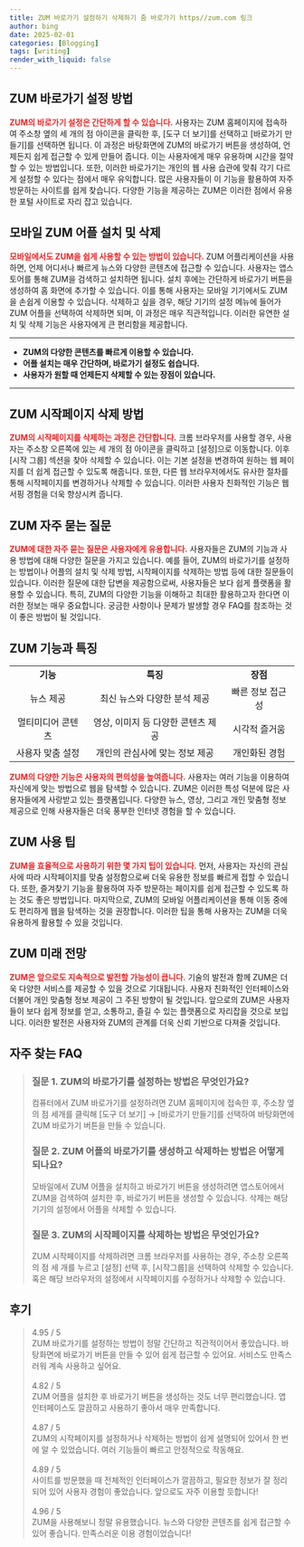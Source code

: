 ```yaml
---
title: ZUM 바로가기 설정하기 삭제하기 줌 바로가기 https//zum.com 링크
author: bing
date: 2025-02-01
categories: [Blogging]
tags: [writing]
render_with_liquid: false
---
```



<h2 id='ZUM_바로가기_설정_방법'>ZUM 바로가기 설정 방법</h2>

<p><b><span style="color: #ee2323;">ZUM의 바로가기 설정은 간단하게 할 수 있습니다.</span></b> 사용자는 ZUM 홈페이지에 접속하여 주소창 옆의 세 개의 점 아이콘을 클릭한 후, [도구 더 보기]를 선택하고 [바로가기 만들기]를 선택하면 됩니다. 이 과정은 바탕화면에 ZUM의 바로가기 버튼을 생성하여, 언제든지 쉽게 접근할 수 있게 만들어 줍니다. 이는 사용자에게 매우 유용하며 시간을 절약할 수 있는 방법입니다. 또한, 이러한 바로가기는 개인의 웹 사용 습관에 맞춰 각기 다르게 설정할 수 있다는 점에서 매우 유익합니다. 많은 사용자들이 이 기능을 활용하여 자주 방문하는 사이트를 쉽게 찾습니다. 다양한 기능을 제공하는 ZUM은 이러한 점에서 유용한 포털 사이트로 자리 잡고 있습니다.</p>

<h2 id='모바일_ZUM_어플_설치_및_삭제'>모바일 ZUM 어플 설치 및 삭제</h2>

<p><b><span style="color: #ee2323;">모바일에서도 ZUM을 쉽게 사용할 수 있는 방법이 있습니다.</span></b> ZUM 어플리케이션을 사용하면, 언제 어디서나 빠르게 뉴스와 다양한 콘텐츠에 접근할 수 있습니다. 사용자는 앱스토어를 통해 ZUM을 검색하고 설치하면 됩니다. 설치 후에는 간단하게 바로가기 버튼을 생성하여 홈 화면에 추가할 수 있습니다. 이를 통해 사용자는 모바일 기기에서도 ZUM을 손쉽게 이용할 수 있습니다. 삭제하고 싶을 경우, 해당 기기의 설정 메뉴에 들어가 ZUM 어플을 선택하여 삭제하면 되며, 이 과정은 매우 직관적입니다. 이러한 유연한 설치 및 삭제 기능은 사용자에게 큰 편리함을 제공합니다.</p>

<hr />

<ul>
    <li><b>ZUM의 다양한 콘텐츠를 빠르게 이용할 수 있습니다.</b></li>
    <li><b>어플 설치는 매우 간단하며, 바로가기 설정도 쉽습니다.</b></li>
    <li><b>사용자가 원할 때 언제든지 삭제할 수 있는 장점이 있습니다.</b></li>
</ul>

<hr />

<h2 id='ZUM_시작페이지_삭제_방법'>ZUM 시작페이지 삭제 방법</h2>

<p><b><span style="color: #ee2323;">ZUM의 시작페이지를 삭제하는 과정은 간단합니다.</span></b> 크롬 브라우저를 사용할 경우, 사용자는 주소창 오른쪽에 있는 세 개의 점 아이콘을 클릭하고 [설정]으로 이동합니다. 이후 [시작 그룹] 섹션을 찾아 삭제할 수 있습니다. 이는 기본 설정을 변경하여 원하는 웹 페이지를 더 쉽게 접근할 수 있도록 해줍니다. 또한, 다른 웹 브라우저에서도 유사한 절차를 통해 시작페이지를 변경하거나 삭제할 수 있습니다. 이러한 사용자 친화적인 기능은 웹 서핑 경험을 더욱 향상시켜 줍니다.</p>

<h2 id='ZUM_자주_묻는_질문'>ZUM 자주 묻는 질문</h2>

<p><b><span style="color: #ee2323;">ZUM에 대한 자주 묻는 질문은 사용자에게 유용합니다.</span></b> 사용자들은 ZUM의 기능과 사용 방법에 대해 다양한 질문을 가지고 있습니다. 예를 들어, ZUM의 바로가기를 설정하는 방법이나 어플의 설치 및 삭제 방법, 시작페이지를 삭제하는 방법 등에 대한 질문들이 있습니다. 이러한 질문에 대한 답변을 제공함으로써, 사용자들은 보다 쉽게 플랫폼을 활용할 수 있습니다. 특히, ZUM의 다양한 기능을 이해하고 최대한 활용하고자 한다면 이러한 정보는 매우 중요합니다. 궁금한 사항이나 문제가 발생할 경우 FAQ를 참조하는 것이 좋은 방법이 될 것입니다.</p>

<h2 id='ZUM_기능과_특징'>ZUM 기능과 특징</h2>

<table>
    <tr>
        <td style="text-align: center; height: 17px;"><b>기능</b></td>
        <td style="text-align: center; height: 17px;"><b>특징</b></td>
        <td style="text-align: center; height: 17px;"><b>장점</b></td>
    </tr>
    <tr>
        <td style="text-align: center; height: 17px;">뉴스 제공</td>
        <td style="text-align: center; height: 17px;">최신 뉴스와 다양한 분석 제공</td>
        <td style="text-align: center; height: 17px;">빠른 정보 접근성</td>
    </tr>
    <tr>
        <td style="text-align: center; height: 17px;">멀티미디어 콘텐츠</td>
        <td style="text-align: center; height: 17px;">영상, 이미지 등 다양한 콘텐츠 제공</td>
        <td style="text-align: center; height: 17px;">시각적 즐거움</td>
    </tr>
    <tr>
        <td style="text-align: center; height: 17px;">사용자 맞춤 설정</td>
        <td style="text-align: center; height: 17px;">개인의 관심사에 맞는 정보 제공</td>
        <td style="text-align: center; height: 17px;">개인화된 경험</td>
    </tr>
</table>

<p><b><span style="color: #ee2323;">ZUM의 다양한 기능은 사용자의 편의성을 높여줍니다.</span></b> 사용자는 여러 기능을 이용하여 자신에게 맞는 방법으로 웹을 탐색할 수 있습니다. ZUM은 이러한 특성 덕분에 많은 사용자들에게 사랑받고 있는 플랫폼입니다. 다양한 뉴스, 영상, 그리고 개인 맞춤형 정보 제공으로 인해 사용자들은 더욱 풍부한 인터넷 경험을 할 수 있습니다.</p>

<h2 id='ZUM_사용팁'>ZUM 사용 팁</h2>

<p><b><span style="color: #ee2323;">ZUM을 효율적으로 사용하기 위한 몇 가지 팁이 있습니다.</span></b> 먼저, 사용자는 자신의 관심사에 따라 시작페이지를 맞춤 설정함으로써 더욱 유용한 정보를 빠르게 접할 수 있습니다. 또한, 즐겨찾기 기능을 활용하여 자주 방문하는 페이지를 쉽게 접근할 수 있도록 하는 것도 좋은 방법입니다. 마지막으로, ZUM의 모바일 어플리케이션을 통해 이동 중에도 편리하게 웹을 탐색하는 것을 권장합니다. 이러한 팁을 통해 사용자는 ZUM을 더욱 유용하게 활용할 수 있을 것입니다.</p>

<h2 id='ZUM_미래_전망'>ZUM 미래 전망</h2>

<p><b><span style="color: #ee2323;">ZUM은 앞으로도 지속적으로 발전할 가능성이 큽니다.</span></b> 기술의 발전과 함께 ZUM은 더욱 다양한 서비스를 제공할 수 있을 것으로 기대됩니다. 사용자 친화적인 인터페이스와 더불어 개인 맞춤형 정보 제공이 그 주된 방향이 될 것입니다. 앞으로의 ZUM은 사용자들이 보다 쉽게 정보를 얻고, 소통하고, 즐길 수 있는 플랫폼으로 자리잡을 것으로 보입니다. 이러한 발전은 사용자와 ZUM의 관계를 더욱 신뢰 기반으로 다져줄 것입니다.</p>


<h2 id='자주_찾는_FAQ'>자주 찾는 FAQ</h2>
<div itemscope="" itemtype="https://schema.org/FAQPage"> 
<blockquote> 
<div itemscope="" itemprop="mainEntity" itemtype="https://schema.org/Question"> 
<h3 itemprop="name">질문 1. ZUM의 바로가기를 설정하는 방법은 무엇인가요?</h3> 
<div itemscope="" itemprop="acceptedAnswer" itemtype="https://schema.org/Answer"> 
<span itemprop="text"> 
<p>컴퓨터에서 ZUM 바로가기를 설정하려면 ZUM 홈페이지에 접속한 후, 주소창 옆의 점 세개를 클릭해 [도구 더 보기] → [바로가기 만들기]를 선택하여 바탕화면에 ZUM 바로가기 버튼을 만들 수 있습니다.</p> 
</span> 
</div> 
</div> 
<div itemscope="" itemprop="mainEntity" itemtype="https://schema.org/Question"> 
<h3 itemprop="name">질문 2. ZUM 어플의 바로가기를 생성하고 삭제하는 방법은 어떻게 되나요?</h3> 
<div itemscope="" itemprop="acceptedAnswer" itemtype="https://schema.org/Answer"> 
<span itemprop="text"> 
<p>모바일에서 ZUM 어플을 설치하고 바로가기 버튼을 생성하려면 앱스토어에서 ZUM을 검색하여 설치한 후, 바로가기 버튼을 생성할 수 있습니다. 삭제는 해당 기기의 설정에서 어플을 삭제할 수 있습니다.</p> 
</span> 
</div> 
</div> 
<div itemscope="" itemprop="mainEntity" itemtype="https://schema.org/Question"> 
<h3 itemprop="name">질문 3. ZUM의 시작페이지를 삭제하는 방법은 무엇인가요?</h3> 
<div itemscope="" itemprop="acceptedAnswer" itemtype="https://schema.org/Answer"> 
<span itemprop="text"> 
<p>ZUM 시작페이지를 삭제하려면 크롬 브라우저를 사용하는 경우, 주소창 오른쪽의 점 세 개를 누르고 [설정] 선택 후, [시작그룹]을 선택하여 삭제할 수 있습니다. 혹은 해당 브라우저의 설정에서 시작페이지를 수정하거나 삭제할 수 있습니다.</p> 
</span> 
</div> 
</div> 
</blockquote> 
</div>
<h2 id='후기'>후기</h2>
<div itemscope itemtype="https://schema.org/Product">
  <blockquote>
  <div itemprop="review" itemscope itemtype="https://schema.org/Review">
      <div itemprop="reviewRating" itemscope itemtype="https://schema.org/Rating"> <span itemprop="ratingValue">4.95</span> / <span itemprop="bestRating">5</span> </div>
      <span itemprop="reviewBody">ZUM 바로가기를 설정하는 방법이 정말 간단하고 직관적이어서 좋았습니다. 바탕화면에 바로가기 버튼을 만들 수 있어 쉽게 접근할 수 있어요. 서비스도 만족스러워 계속 사용하고 싶어요.</span>
  </div>
  <br>
  <div itemprop="review" itemscope itemtype="https://schema.org/Review">
      <div itemprop="reviewRating" itemscope itemtype="https://schema.org/Rating"> <span itemprop="ratingValue">4.82</span> / <span itemprop="bestRating">5</span> </div>
      <span itemprop="reviewBody">ZUM 어플을 설치한 후 바로가기 버튼을 생성하는 것도 너무 편리했습니다. 앱 인터페이스도 깔끔하고 사용하기 좋아서 매우 만족합니다.</span>
  </div>
  <br>
  <div itemprop="review" itemscope itemtype="https://schema.org/Review">
      <div itemprop="reviewRating" itemscope itemtype="https://schema.org/Rating"> <span itemprop="ratingValue">4.87</span> / <span itemprop="bestRating">5</span> </div>
      <span itemprop="reviewBody">ZUM의 시작페이지를 설정하거나 삭제하는 방법이 쉽게 설명되어 있어서 한 번에 알 수 있었습니다. 여러 기능들이 빠르고 안정적으로 작동해요.</span>
  </div>
  <br>
  <div itemprop="review" itemscope itemtype="https://schema.org/Review">
      <div itemprop="reviewRating" itemscope itemtype="https://schema.org/Rating"> <span itemprop="ratingValue">4.89</span> / <span itemprop="bestRating">5</span> </div>
      <span itemprop="reviewBody">사이트를 방문했을 때 전체적인 인터페이스가 깔끔하고, 필요한 정보가 잘 정리되어 있어 사용자 경험이 좋았습니다. 앞으로도 자주 이용할 듯합니다!</span>
  </div>
  <br>
  <div itemprop="review" itemscope itemtype="https://schema.org/Review">
      <div itemprop="reviewRating" itemscope itemtype="https://schema.org/Rating"> <span itemprop="ratingValue">4.96</span> / <span itemprop="bestRating">5</span> </div>
      <span itemprop="reviewBody">ZUM을 사용해보니 정말 유용했습니다. 뉴스와 다양한 콘텐츠를 쉽게 접근할 수 있어 좋습니다. 만족스러운 이용 경험이었습니다!</span>
  </div>
  </blockquote>
</div>
